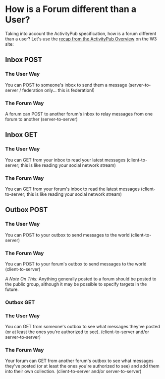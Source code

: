 # How is a Forum different than a User?
Taking into account the ActivityPub specification, how is a forum different than a user?  Let's use the [recap from the ActivityPub Overview](https://www.w3.org/TR/activitypub/#Overview) on the W3 site:

## Inbox POST

### The User Way
You can POST to someone's inbox to send them a message (server-to-server / federation only... this is federation!)

### The Forum Way
A forum can POST to another forum's inbox to relay messages from one forum to another (server-to-server)

## Inbox GET

### The User Way
You can GET from your inbox to read your latest messages (client-to-server; this is like reading your social network stream)

### The Forum Way
You can GET from your forum's inbox to read the latest messages (client-to-server; this is like reading your social network stream)

## Outbox POST

### The User Way
You can POST to your outbox to send messages to the world (client-to-server)

### The Forum Way
You can POST to your forum's outbox to send messages to the world (client-to-server)

*A Note On This:* Anything generally posted to a forum should be posted to the public group, although it may be possible to specify targets in the future.

### Outbox GET

### The User Way
You can GET from someone's outbox to see what messages they've posted (or at least the ones you're authorized to see). (client-to-server and/or server-to-server)

### The Forum Way
Your forum can GET from another forum's outbox to see what messages they've posted (or at least the ones you're authorized to see) and add them into their own collection. 
(client-to-server and/or server-to-server)